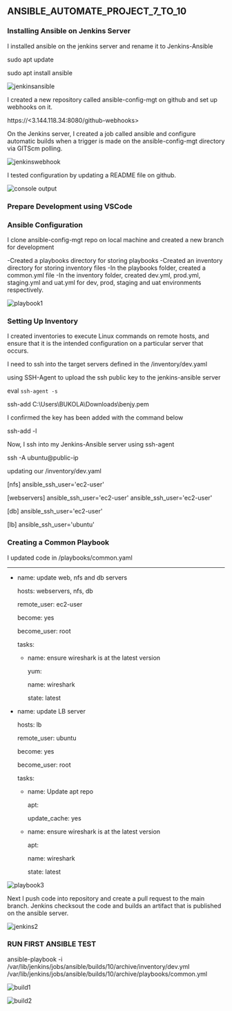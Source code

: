 ## ANSIBLE_AUTOMATE_PROJECT_7_TO_10

### Installing Ansible on Jenkins Server

I installed ansible on the  jenkins server and rename it to Jenkins-Ansible

sudo apt update

sudo apt install ansible

![jenkinsansible](https://github.com/Oolabanji/test_/assets/136812420/0777b5bb-5e8e-4349-983a-998b2e4423e8)



I created a new repository called ansible-config-mgt on github and set up webhooks on it.

https://<3.144.118.34:8080/github-webhooks>

On the Jenkins server, I created a job called ansible and configure automatic builds when a trigger is made on the ansible-config-mgt directory via GITScm polling.

![jenkinswebhook](https://github.com/Oolabanji/test_/assets/136812420/6f06c34b-bcab-45fe-ad4d-8071fe12604a)

I tested configuration by updating a README file on github.

![console output](https://github.com/Oolabanji/test_/assets/136812420/7c0c7008-d109-4d30-8550-3992338f4946)


### Prepare Development using VSCode



### Ansible Configuration

I clone ansible-config-mgt repo on local machine and created a new branch for development

-Created a playbooks directory for storing playbooks
-Created an inventory directory for storing inventory files
-In the playbooks folder, created a common.yml file
-In the inventory folder, created dev.yml, prod.yml, staging.yml and uat.yml for dev, prod, staging and uat environments respectively.

![playbook1](https://github.com/Oolabanji/test_/assets/136812420/797e3ded-6e36-40b5-ae58-43c1918f8369)

### Setting Up Inventory

I  created inventories to execute Linux commands on remote hosts, and ensure that it is the intended configuration on a particular server that occurs. 

I need to ssh into the target servers defined in the /inventory/dev.yaml

using SSH-Agent to upload the ssh public key to the jenkins-ansible server

eval `ssh-agent -s`

ssh-add C:\Users\BUKOLA\Downloads\benjy.pem

I confirmed the key has been added with the command below

ssh-add -l

Now, I ssh into my Jenkins-Ansible server using ssh-agent

ssh -A ubuntu@public-ip

updating our /inventory/dev.yaml

[nfs]
<NFS-Server-Private-IP-Address> ansible_ssh_user='ec2-user'

[webservers]
<Web-Server1-Private-IP-Address> ansible_ssh_user='ec2-user'
<Web-Server2-Private-IP-Address> ansible_ssh_user='ec2-user'

[db]
<Database-Private-IP-Address> ansible_ssh_user='ec2-user' 

[lb]
<Load-Balancer-Private-IP-Address> ansible_ssh_user='ubuntu'

### Creating a Common Playbook

I updated code in /playbooks/common.yaml

 ---
- name: update web, nfs and db servers

  hosts: webservers, nfs, db

  remote_user: ec2-user

  become: yes

  become_user: root

  tasks:

    - name: ensure wireshark is at the latest version

      yum:

        name: wireshark

        state: latest

- name: update LB server

  hosts: lb

  remote_user: ubuntu

  become: yes

  become_user: root

  tasks:

    - name: Update apt repo

      apt: 

        update_cache: yes


    - name: ensure wireshark is at the latest version

      apt:

        name: wireshark

        state: latest

        

![playbook3](https://github.com/Oolabanji/test_/assets/136812420/14f4139f-7ab8-41f3-b9ae-0dfb2e1c3926)



Next I push code into repository and create a pull request to the main branch. Jenkins checksout the code and builds an artifact that is published on the ansible server.


![jenkins2](https://github.com/Oolabanji/test_/assets/136812420/d15c0fcd-751c-4bb2-9ad9-60403744b5f6)

### RUN FIRST ANSIBLE TEST

ansible-playbook -i /var/lib/jenkins/jobs/ansible/builds/10/archive/inventory/dev.yml /var/lib/jenkins/jobs/ansible/builds/10/archive/playbooks/common.yml


![build1](https://github.com/Oolabanji/test_/assets/136812420/79d402c8-a0ce-4d6b-8f19-4ad39b5ef265)

![build2](https://github.com/Oolabanji/test_/assets/136812420/e631b82b-b3cb-4446-8731-ff9ca6ba7ac7)





